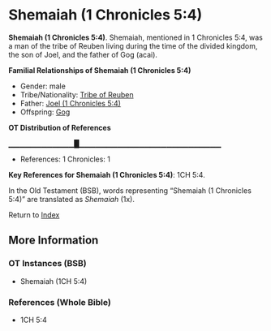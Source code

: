 # Shemaiah (1 Chronicles 5:4)
**Shemaiah (1 Chronicles 5:4)**. 
Shemaiah, mentioned in 1 Chronicles 5:4, was a man of the tribe of Reuben living during the time of the divided kingdom, the son of Joel, and the father of Gog (acai). 




**Familial Relationships of Shemaiah (1 Chronicles 5:4)**


* Gender: male
* Tribe/Nationality: [Tribe of Reuben](../../../groups/md/acai/Reuben.md)
* Father: [Joel (1 Chronicles 5:4)](Joel.3.md)
* Offspring: [Gog](Gog.md)


**OT Distribution of References**

▁▁▁▁▁▁▁▁▁▁▁▁█▁▁▁▁▁▁▁▁▁▁▁▁▁▁▁▁▁▁▁▁▁▁▁▁▁▁
* References: 1 Chronicles: 1



**Key References for Shemaiah (1 Chronicles 5:4)**: 
1CH 5:4. 


In the Old Testament (BSB), words representing “Shemaiah (1 Chronicles 5:4)” are translated as 
*Shemaiah* (1x). 




Return to [Index](00-Index.md)

## More Information

### OT Instances (BSB)

* Shemaiah (1CH 5:4)



### References (Whole Bible)

* 1CH 5:4



